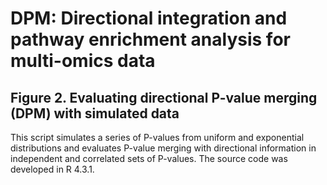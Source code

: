 # DPM: Directional integration and pathway enrichment analysis for multi-omics data 
## Figure 2. Evaluating directional P-value merging (DPM) with simulated data

This script simulates a series of P-values from uniform and exponential distributions and evaluates P-value merging with directional information in independent and correlated sets of P-values. The source code was developed in R 4.3.1. 